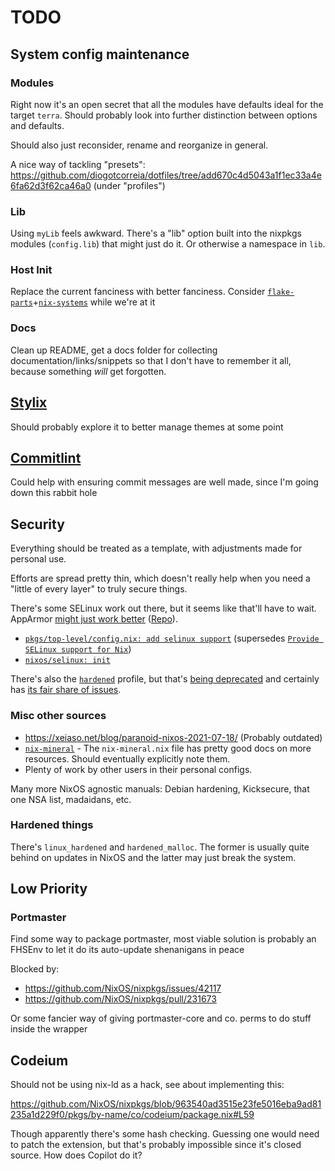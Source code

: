 # TODO

## System config maintenance

### Modules

Right now it's an open secret that all the modules have defaults ideal for the target `terra`. Should probably look into further distinction between options and defaults.

Should also just reconsider, rename and reorganize in general.

A nice way of tackling "presets": https://github.com/diogotcorreia/dotfiles/tree/add670c4d5043a1f1ec33a4e6fa62d3f62ca46a0 (under "profiles")

### Lib

Using `myLib` feels awkward. There's a "lib" option built into the nixpkgs modules (`config.lib`) that might just do it. Or otherwise a namespace in `lib`.

### Host Init

Replace the current fanciness with better fanciness. Consider [`flake-parts`](https://github.com/hercules-ci/flake-parts)+[`nix-systems`](https://github.com/nix-systems) while we're at it

### Docs

Clean up README, get a docs folder for collecting documentation/links/snippets so that I don't have to remember it all, because something *will* get forgotten.

## [Stylix](https://github.com/danth/stylix)

Should probably explore it to better manage themes at some point

## [Commitlint](https://commitlint.js.org/)

Could help with ensuring commit messages are well made, since I'm going down this rabbit hole

## Security

Everything should be treated as a template, with adjustments made for personal use.

Efforts are spread pretty thin, which doesn't really help when you need a "little of every layer" to truly secure things.

There's some SELinux work out there, but it seems like that'll have to wait. AppArmor [might just work better](https://github.com/NixOS/nixpkgs/pull/396168#issuecomment-2783463970) ([Repo](https://git.grimmauld.de/Grimmauld/grimm-nixos-laptop/src/branch/main/hardening)).

- [`pkgs/top-level/config.nix: add selinux support`](<https://github.com/NixOS/nixpkgs/pull/396168>) (supersedes [`Provide SELinux support for Nix`](https://github.com/NixOS/nix/pull/2670))
- [`nixos/selinux: init`](https://github.com/NixOS/nixpkgs/pull/396177)

There's also the [`hardened`](https://github.com/NixOS/nixpkgs/blob/master/nixos/modules/profiles/hardened.nix) profile, but that's [being deprecated](https://github.com/NixOS/nixpkgs/pull/383438) and certainly has [its fair share of issues](https://discourse.nixos.org/t/proposal-to-deprecate-the-hardened-profile/63081/5).

### Misc other sources

- <https://xeiaso.net/blog/paranoid-nixos-2021-07-18/> (Probably outdated)
- [`nix-mineral`](https://github.com/cynicsketch/nix-mineral/blob/main/nix-mineral.nix) - The `nix-mineral.nix` file has pretty good docs on more resources. Should eventually explicitly note them.
- Plenty of work by other users in their personal configs.

Many more NixOS agnostic manuals: Debian hardening, Kicksecure, that one NSA list, madaidans, etc.

### Hardened things

There's `linux_hardened` and `hardened_malloc`. The former is usually quite behind on updates in NixOS and the latter may just break the system.

## Low Priority

### Portmaster

Find some way to package portmaster, most viable solution is probably an FHSEnv to let it do its auto-update shenanigans in peace

Blocked by:

- <https://github.com/NixOS/nixpkgs/issues/42117>
- <https://github.com/NixOS/nixpkgs/pull/231673>

Or some fancier way of giving portmaster-core and co. perms to do stuff inside the wrapper

## Codeium

Should not be using nix-ld as a hack, see about implementing this:

<https://github.com/NixOS/nixpkgs/blob/963540ad3515e23fe5016eba9ad81235a1d229f0/pkgs/by-name/co/codeium/package.nix#L59>

Though apparently there's some hash checking. Guessing one would need to patch the extension, but that's probably impossible since it's closed source. How does Copilot do it?
